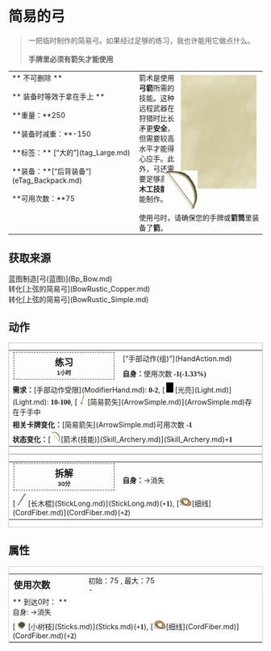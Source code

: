 # 简易的弓  
> 一把临时制作的简易弓。如果经过足够的练习，我也许能用它做点什么。<br><br><b>手牌里必须有箭矢才能使用</b>  
  
<table class="table table-bordered" data-toggle="table"  data-show-header="false"><thead style="display:none"><tr ><th  style="width:50%;text-align:left;vertical-align:top;"  >title</th><th  style="width:50%;text-align:left;vertical-align:top;"  ></th></tr></thead><tr ><td  style="width:50%;text-align:left;vertical-align:top;"  >** 不可删除 **<br><br>** 装备时等效于拿在手上 **<br><br>**重量：**250<br><br>**装备时减重：**-150<br><br>**标签：**	[“大的”](tag_Large.md)<br><br>**装备：**[“后背装备”](eTag_Backpack.md)<br><br>**可用次数：**75</td><td  style="width:50%;text-align:left;vertical-align:top;"  ><div style="float:right; margin:5px"><div class="gamecard" style="width:150px; height:225px;"><a href="BowRustic.md" style="color:black"><img class="bg" decoding="async" src="../wiki/Sprite/BG_SandTop.png" href="a.md" style="max-width:150px;max-height:225px;"><img decoding="async" src="../wiki/Sprite/Bow.png" class="cardimage" style="transform: translate(-50%, -50%) scale(0.4398826979472141);"><span style="font-size: 25px;">简易的弓</span></a></div></div>箭术是使用<b>弓箭</b>所需的技能。这种远程武‍器在狩猎时比长矛更<b>安全</b>，但需要较高水平才能得心应手。此外，弓还需要足够高的<b>木工技能</b>才能制作。<br><br>使用弓时，请确保您的手牌或<b>箭筒</b>里装备了<b>箭</b>。</td></tr></tbody></table>  
  
## 获取来源  
<div style="display:inline-block"><div class="gamedatalist" style="text-align:left;min-width:200px;min-height:0px;"><div style="display:inline-block"><div style="display:inline-block;vertical-align:middle;">蓝图制造</div><div style="display:inline-block;vertical-align:middle;">[弓(蓝图)](Bp_Bow.md)</div></div></div><div class="gamedatalist" style="text-align:left;min-width:200px;min-height:0px;"><div style="display:inline-block"><div style="display:inline-block;vertical-align:middle;">转化</div><div style="display:inline-block;vertical-align:middle;">[上弦的简易弓](BowRustic_Copper.md)</div></div></div><div class="gamedatalist" style="text-align:left;min-width:200px;min-height:0px;"><div style="display:inline-block"><div style="display:inline-block;vertical-align:middle;">转化</div><div style="display:inline-block;vertical-align:middle;">[上弦的简易弓](BowRustic_Simple.md)</div></div></div></div>  
  
## 动作  
<div  style="border:1px solid #BBB"><table><tr><td rowspan="2" style="width:200px;text-align:center;font-size:1.3em;font-weight:bold"><div style="padding:5px;border:1px dashed #333"><div>练习</div><div style="font-size:0.6em;"><font data-toggle="tooltip" data-placement="top" title="4TP">1小时</font></div></div></td><td>[“手部动作(组)”](HandAction.md)</td></tr><tr><td><b>自身：</b>使用次数  <span style="font-family:ui-monospace"><b>-1(-1.33%)</b></span></td></tr><tr><td colspan="2"><b>需求：</b>[手部动作受限](ModifierHand.md): <span style="font-family:ui-monospace"><b>0-2</b></span>, [<div style="width:20px;display:inline-block;text-align:center"><img decoding="async" src="../wiki/Sprite/Darkness.png" href="a.md" style="max-width:20px;max-height:20px;"></div>[光亮](Light.md)](Light.md): <span style="font-family:ui-monospace"><b>10-100</b></span>, [<div style="width:20px;display:inline-block;text-align:center"><img decoding="async" src="../wiki/Sprite/Arrow.png" href="a.md" style="max-width:20px;max-height:20px;"></div>[简易箭矢](ArrowSimple.md)](ArrowSimple.md)存在于手中</td></tr><tr><td colspan="2"><b>相关卡牌变化：</b>[简易箭矢](ArrowSimple.md)可用次数  <span style="font-family:ui-monospace"><b>-1</b></span></td></tr><tr><td colspan="2"><b>状态变化：</b>[<div style="width:20px;display:inline-block;text-align:center"><img decoding="async" src="../wiki/Sprite/Bow.png" href="a.md" style="max-width:20px;max-height:20px;"></div>[箭术(技能)](Skill_Archery.md)](Skill_Archery.md)<span style="font-family:ui-monospace"><b>+1</b></span></td></tr></table></div>  
<div  style="border:1px solid #BBB"><table><tr><td rowspan="2" style="width:200px;text-align:center;font-size:1.3em;font-weight:bold"><div style="padding:5px;border:1px dashed #333"><div>拆解</div><div style="font-size:0.6em;"><font data-toggle="tooltip" data-placement="top" title="2TP">30分</font></div></div></td><td></td></tr><tr><td><b>自身：</b>→消失</td></tr><tr><td colspan="2">[<div style="width:25px;display:inline-block;text-align:center"><img decoding="async" src="../wiki/Sprite/StickLong.png" href="a.md" style="max-width:25px;max-height:25px;"></div>[长木棍](StickLong.md)](StickLong.md)(<span style="font-family:ui-monospace"><b>+1</b></span>), [<div style="width:25px;display:inline-block;text-align:center"><img decoding="async" src="../wiki/Sprite/CordFiber.png" href="a.md" style="max-width:25px;max-height:25px;"></div>[细线](CordFiber.md)](CordFiber.md)(<span style="font-family:ui-monospace"><b>+2</b></span>)</td></tr></table></div>  
  
  
## 属性   
<div  style="border:1px solid #CCC;"><table style="margin-bottom:0px;"><tr><td style="width:30%;text-align:left; background-color:#FEFEFE;font-size:1.3em;font-weight:bold;">使用次数</td><td style="font-size:1em;background-color:#FEFEFE">初始：75 , 最大：75<br>-</td></tr><tr style="background-color:#FFFFFF"><td colspan=2>** 到达0时： **<br>自身: →消失<br>[<div style="width:25px;display:inline-block;text-align:center"><img decoding="async" src="../wiki/Sprite/Kindling.png" href="a.md" style="max-width:25px;max-height:25px;"></div>[小树枝](Sticks.md)](Sticks.md)(<span style="font-family:ui-monospace"><b>+1</b></span>), [<div style="width:25px;display:inline-block;text-align:center"><img decoding="async" src="../wiki/Sprite/CordFiber.png" href="a.md" style="max-width:25px;max-height:25px;"></div>[细线](CordFiber.md)](CordFiber.md)(<span style="font-family:ui-monospace"><b>+2</b></span>)</td></tr></table></div>  


<script>document.title="简易的弓 - 卡牌生存百科 Card Survival Wiki";</script>